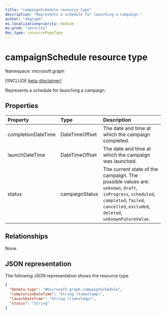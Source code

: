 ```yaml
---
title: "campaignSchedule resource type"
description: "Represents a schedule for launching a campaign."
author: "akgraph"
ms.localizationpriority: medium
ms.prod: "security"
doc_type: resourcePageType
---
```


# campaignSchedule resource type

Namespace: microsoft.graph

[!INCLUDE [beta-disclaimer](../../includes/beta-disclaimer.md)]

Represents a schedule for launching a campaign.

## Properties
|Property|Type|Description|
|:---|:---|:---|
|completionDateTime|DateTimeOffset|The date and time at which the campaign completed.|
|launchDateTime|DateTimeOffset|The date and time at which the campaign was launched.|
|status|campaignStatus|The current state of the campaign. The possible values are: `unknown`, `draft`, `inProgress`, `scheduled`, `completed`, `failed`, `cancelled`, `excluded`, `deleted`, `unknownFutureValue`.|

## Relationships
None.

## JSON representation
The following JSON representation shows the resource type.
<!-- {
  "blockType": "resource",
  "@odata.type": "microsoft.graph.campaignSchedule"
}
-->
``` json
{
  "@odata.type": "#microsoft.graph.campaignSchedule",
  "completionDateTime": "String (timestamp)",
  "launchDateTime": "String (timestamp)",
  "status": "String"
}
```

